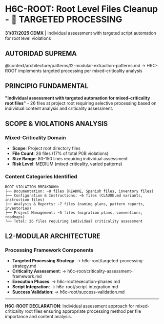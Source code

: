 # H6C-ROOT: Root Level Files Cleanup - 🎯 TARGETED PROCESSING

**31/07/2025 CDMX** | Individual assessment with targeted script automation for root level violations

## AUTORIDAD SUPREMA
@context/architecture/patterns/l2-modular-extraction-patterns.md → H6C-ROOT implements targeted processing per mixed-criticality analysis

## PRINCIPIO FUNDAMENTAL
**"Individual assessment with targeted automation for mixed-criticality root files"** - 26 files at project root requiring selective processing based on individual content analysis and criticality assessment.

## SCOPE & VIOLATIONS ANALYSIS

### Mixed-Criticality Domain
- **Scope**: Project root directory files
- **File Count**: 26 files (17% of total P0B violations)
- **Size Range**: 80-150 lines requiring individual assessment
- **Risk Level**: MEDIUM (mixed criticality, varied patterns)

### Content Categories Identified
```
ROOT VIOLATION BREAKDOWN:
├── Documentation: ~8 files (README, Spanish files, inventory files)
├── Configuration & Instructions: ~6 files (CLAUDE.md variants, instruction files)
├── Analysis & Reports: ~7 files (naming plans, pattern reports, inventories)
├── Project Management: ~5 files (migration plans, conventions, roadmaps)
└── Total: 26 files requiring individual criticality assessment
```

## L2-MODULAR ARCHITECTURE

### Processing Framework Components
- **Targeted Processing Strategy**: → h6c-root/targeted-processing-strategy.md
- **Criticality Assessment**: → h6c-root/criticality-assessment-framework.md
- **Execution Phases**: → h6c-root/execution-phases.md
- **Script Integration**: → h6c-root/script-integration.md
- **Success Validation**: → h6c-root/success-validation.md

---

**H6C-ROOT DECLARATION**: Individual assessment approach for mixed-criticality root files ensuring appropriate processing method per file importance and content analysis.